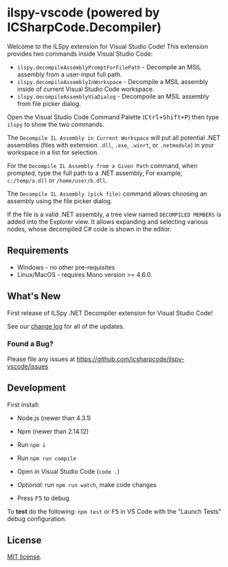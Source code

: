 # ilspy-vscode (powered by ICSharpCode.Decompiler)

Welcome to the ILSpy extension for Visual Studio Code! This extension provides two commands inside Visual Studio Code:

* `ilspy.decompileAssemblyPromptForFilePath` - Decompile an MSIL assembly from a user-input full path.
* `ilspy.decompileAssemblyInWorkspace` - Decompile a MSIL assembly inside of current Visual Studio Code workspace.
* `ilspy.decompileAssemblyViaDialog` - Decompoile an MSIL assembly from file picker dialog.

Open the Visual Studio Code Command Palette (<kbd>Ctrl+Shift+P</kbd>) then type `ilspy` to show the two commands.

The `Decompile IL Assembly in Current Workspace` will put all potential .NET assemblies
(files with extension `.dll`, `.exe`, `.winrt`, or `.netmodule`) in your
workspace in a list for selection.

For the `Decompile IL Assembly from a Given Path` command, when prompted, type the full path to a .NET assembly,
For example, `c:/temp/a.dll` or `/home/user/b.dll`.

The `Decompile IL Assembly (pick file)` command allows choosing an assembly using the file picker dialog.

If the file is a valid .NET assembly, a tree view named `DECOMPILED MEMBERS` is added into the Explorer view.
It allows expanding and selecting various nodes, whose decompiled C# code is shown in the editor.

## Requirements

* Windows - no other pre-requisites
* Linux/MacOS - requires Mono version >= 4.6.0.

## What's New

First release of ILSpy .NET Decompiler extension for Visual Studio Code!

See our [change log](CHANGELOG.md) for all of the updates.

### Found a Bug?
Please file any issues at https://github.com/icsharpcode/ilspy-vscode/issues

## Development

First install:
* Node.js (newer than 4.3.1)
* Npm (newer than 2.14.12)

* Run `npm i`
* Run `npm run compile`
* Open in Visual Studio Code (`code .`)
* *Optional:* run `npm run watch`, make code changes
* Press <kbd>F5</kbd> to debug

To **test** do the following: `npm test` or <kbd>F5</kbd> in VS Code with the "Launch Tests" debug configuration.

## License

[MIT license](LICENSE.TXT).
